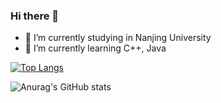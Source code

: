 ### Hi there 👋

- 🔭 I’m currently studying in Nanjing University
- 🌱 I’m currently learning C++, Java

[![Top Langs](https://github-readme-stats.vercel.app/api/top-langs/?username=EricCoderG&layout=compact)](https://github.com/anuraghazra/github-readme-stats)

![Anurag's GitHub stats](https://github-readme-stats.vercel.app/api?username=EricCoderG&show_icons=true&theme=Gradient)



<!--
**EricCoderG/EricCoderG** is a ✨ _special_ ✨ repository because its `README.md` (this file) appears on your GitHub profile.

Here are some ideas to get you started:

- 🔭 I’m currently working on ...
- 🌱 I’m currently learning ...
- 👯 I’m looking to collaborate on ...
- 🤔 I’m looking for help with ...
- 💬 Ask me about ...
- 📫 How to reach me: ...
- 😄 Pronouns: ...
- ⚡ Fun fact: ...
-->

